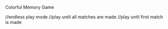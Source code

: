 Colorful Memory Game


//endless play mode
//play until all matches are made
//play until first match is made

